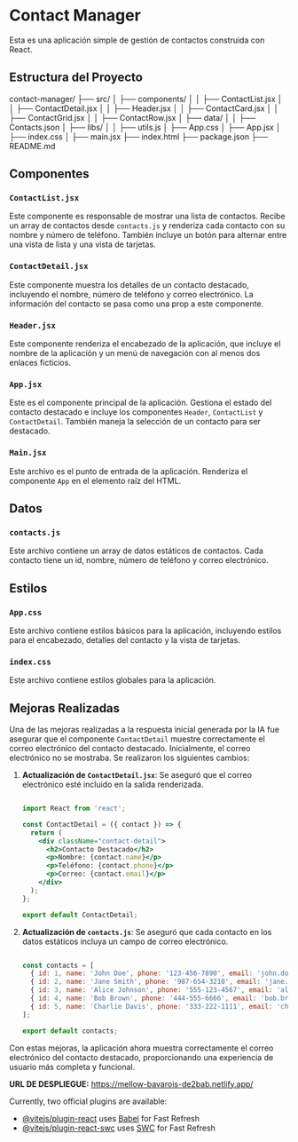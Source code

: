 # Contact Manager

Esta es una aplicación simple de gestión de contactos construida con React.

## Estructura del Proyecto

contact-manager/
├── src/
│   ├── components/
│   │   ├── ContactList.jsx
│   │   ├── ContactDetail.jsx
│   │   ├── Header.jsx
│   │   ├── ContactCard.jsx
│   │   ├── ContactGrid.jsx
│   │   ├── ContactRow.jsx
│   ├── data/
│   │   ├── Contacts.json
│   ├── libs/
│   │   ├── utils.js
│   ├── App.css
│   ├── App.jsx
│   ├── index.css
│   ├── main.jsx
├── index.html
├── package.json
├── README.md

  


## Componentes

### `ContactList.jsx`
Este componente es responsable de mostrar una lista de contactos. Recibe un array de contactos desde `contacts.js` y renderiza cada contacto con su nombre y número de teléfono. También incluye un botón para alternar entre una vista de lista y una vista de tarjetas.

### `ContactDetail.jsx`
Este componente muestra los detalles de un contacto destacado, incluyendo el nombre, número de teléfono y correo electrónico. La información del contacto se pasa como una prop a este componente.

### `Header.jsx`
Este componente renderiza el encabezado de la aplicación, que incluye el nombre de la aplicación y un menú de navegación con al menos dos enlaces ficticios.

### `App.jsx`
Este es el componente principal de la aplicación. Gestiona el estado del contacto destacado e incluye los componentes `Header`, `ContactList` y `ContactDetail`. También maneja la selección de un contacto para ser destacado.

### `Main.jsx`
Este archivo es el punto de entrada de la aplicación. Renderiza el componente `App` en el elemento raíz del HTML.

## Datos

### `contacts.js`
Este archivo contiene un array de datos estáticos de contactos. Cada contacto tiene un id, nombre, número de teléfono y correo electrónico.

## Estilos

### `App.css`
Este archivo contiene estilos básicos para la aplicación, incluyendo estilos para el encabezado, detalles del contacto y la vista de tarjetas.

### `index.css`
Este archivo contiene estilos globales para la aplicación.

## Mejoras Realizadas

Una de las mejoras realizadas a la respuesta inicial generada por la IA fue asegurar que el componente `ContactDetail` muestre correctamente el correo electrónico del contacto destacado. Inicialmente, el correo electrónico no se mostraba. Se realizaron los siguientes cambios:

1. **Actualización de `ContactDetail.jsx`**: Se aseguró que el correo electrónico esté incluido en la salida renderizada.
    ```jsx
    
    import React from 'react';

    const ContactDetail = ({ contact }) => {
      return (
        <div className="contact-detail">
          <h2>Contacto Destacado</h2>
          <p>Nombre: {contact.name}</p>
          <p>Teléfono: {contact.phone}</p>
          <p>Correo: {contact.email}</p>
        </div>
      );
    };

    export default ContactDetail;
    ```

2. **Actualización de `contacts.js`**: Se aseguró que cada contacto en los datos estáticos incluya un campo de correo electrónico.
    ```javascript
    
    const contacts = [
      { id: 1, name: 'John Doe', phone: '123-456-7890', email: 'john.doe@example.com' },
      { id: 2, name: 'Jane Smith', phone: '987-654-3210', email: 'jane.smith@example.com' },
      { id: 3, name: 'Alice Johnson', phone: '555-123-4567', email: 'alice.johnson@example.com' },
      { id: 4, name: 'Bob Brown', phone: '444-555-6666', email: 'bob.brown@example.com' },
      { id: 5, name: 'Charlie Davis', phone: '333-222-1111', email: 'charlie.davis@example.com' }
    ];

    export default contacts;
    ```

Con estas mejoras, la aplicación ahora muestra correctamente el correo electrónico del contacto destacado, proporcionando una experiencia de usuario más completa y funcional.

**URL DE DESPLIEGUE:** https://mellow-bavarois-de2bab.netlify.app/


Currently, two official plugins are available:

- [@vitejs/plugin-react](https://github.com/vitejs/vite-plugin-react/blob/main/packages/plugin-react/README.md) uses [Babel](https://babeljs.io/) for Fast Refresh
- [@vitejs/plugin-react-swc](https://github.com/vitejs/vite-plugin-react-swc) uses [SWC](https://swc.rs/) for Fast Refresh
